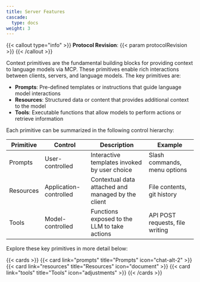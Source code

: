 ```yaml
---
title: Server Features
cascade:
  type: docs
weight: 3
---
```


{{< callout type="info" >}}
**Protocol Revision**: {{< param protocolRevision >}}
{{< /callout >}}

Context primitives are the fundamental building blocks for providing context to language models via MCP. These primitives enable rich interactions between clients, servers, and language models. The key primitives are:

- **Prompts**: Pre-defined templates or instructions that guide language model interactions
- **Resources**: Structured data or content that provides additional context to the model
- **Tools**: Executable functions that allow models to perform actions or retrieve information

Each primitive can be summarized in the following control hierarchy:

| Primitive | Control                | Description                                        | Example                      |
|-----------|------------------------|----------------------------------------------------|------------------------------|
| Prompts   | User-controlled        | Interactive templates invoked by user choice       | Slash commands, menu options |
| Resources | Application-controlled | Contextual data attached and managed by the client | File contents, git history   |
| Tools     | Model-controlled       | Functions exposed to the LLM to take actions    | API POST requests, file writing   |

Explore these key primitives in more detail below:

{{< cards >}}
  {{< card link="prompts" title="Prompts" icon="chat-alt-2" >}}
  {{< card link="resources" title="Resources" icon="document" >}}
  {{< card link="tools" title="Tools" icon="adjustments" >}}
{{< /cards >}}

